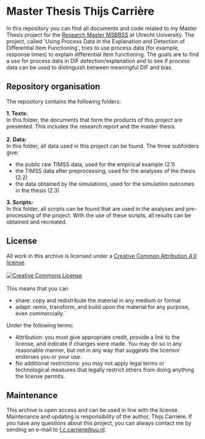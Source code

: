 # Master Thesis Thijs Carrière

In this repository you can find all documents and code related to my Master Thesis project for the [Research Master MSBBSS](https://www.uu.nl/masters/en/methodology-and-statistics-behavioural-biomedical-and-social-sciences) at Utrecht University. 
The project, called 'Using Process Data in the Explanation and Detection of Differential Item Functioning', tries to use process data (for example, response times) to explain differential item functioning. The goals are to find a use for process data in DIF detection/explanation and to see if process data can be used to distinguish between meaningful DIF and bias.

## Repository organisation
The repository contains the following folders:

**1. Texts:**<br>
In this folder, the documents that form the products of this project are presented. This includes the research report and the master thesis.
<br><br>
**2. Data:**<br>
In this folder, all data used in this project can be found. The three subfolders give:
- the public raw TIMSS data, used for the empirical example (2.1)
- the TIMSS data after preprocessing, used for the analyses of the thesis (2.2)
- the data obtained by the simulations, used for the simulation outcomes in the thesis (2.3)<br>

**3. Scripts:**<br>
In this folder, all scripts can be found that are used in the analyses and pre-processing of the project. With the use of these scripts, all results can be obtained and recreated.

## License
All work in this archive is licensed under a [Creative Common Attribution 4.0 license](http://creativecommons.org/licenses/by/4.0/).<br><br>
<a rel="license" href="http://creativecommons.org/licenses/by/4.0/"><img alt="Creative Commons License" style="border-width:0" src="https://i.creativecommons.org/l/by/4.0/88x31.png" /></a><br><br>
This means that you can <br>
- share: copy and redistribute the material in any medium or format
- adapt: remix, transform, and build upon the material for any purpose, even commercially.`

Under the following terms:
- Attribution: you must give appropriate credit, provide a link to the license, and indicate if changes were made. You may do so in any reasonable manner, but not in any way that suggests the licensor endorses you or your use.
- No additional restrictions: you may not apply legal terms or technological measures that legally restrict others from doing anything the license permits.

## Maintenance
This archive is open access and can be used in line with the license. Maintenance and updating is responsibility of the author, Thijs Carrière.
If you have any questions about this project, you can always contact me by sending an e-mail to t.c.carriere@uu.nl.

